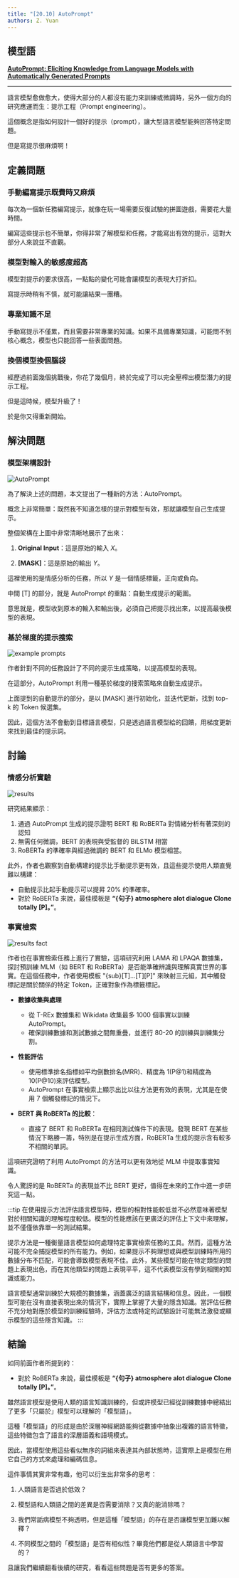```yaml
---
title: "[20.10] AutoPrompt"
authors: Z. Yuan
---
```


## 模型語

[**AutoPrompt: Eliciting Knowledge from Language Models with Automatically Generated Prompts**](https://arxiv.org/abs/2010.15980)

---

語言模型愈做愈大，使得大部分的人都沒有能力來訓練或微調時，另外一個方向的研究應運而生：提示工程（Prompt engineering）。

這個概念是指如何設計一個好的提示（prompt），讓大型語言模型能夠回答特定問題。

但是寫提示很麻煩啊！

## 定義問題

### 手動編寫提示既費時又麻煩

每次為一個新任務編寫提示，就像在玩一場需要反復試驗的拼圖遊戲，需要花大量時間。

編寫這些提示也不簡單，你得非常了解模型和任務，才能寫出有效的提示，這對大部分人來說並不直觀。

### 模型對輸入的敏感度超高

模型對提示的要求很高，一點點的變化可能會讓模型的表現大打折扣。

寫提示時稍有不慎，就可能讓結果一團糟。

### 專業知識不足

手動寫提示不僅累，而且需要非常專業的知識。如果不具備專業知識，可能問不到核心概念，模型也只能回答一些表面問題。

### 換個模型換個腦袋

經歷過前面幾個挑戰後，你花了幾個月，終於完成了可以完全壓榨出模型潛力的提示工程。

但是這時候，模型升級了！

於是你又得重新開始。

## 解決問題

### 模型架構設計

![AutoPrompt](./img/img1.jpg)

為了解決上述的問題，本文提出了一種新的方法：AutoPrompt。

概念上非常簡單：既然我不知道怎樣的提示對模型有效，那就讓模型自己生成提示。

整個架構在上圖中非常清晰地展示了出來：

1. **Original Input**：這是原始的輸入 $X$。

2. **\[MASK\]**：這是原始的輸出 $Y$。

這裡使用的是情感分析的任務，所以 $Y$ 是一個情感標籤，正向或負向。

中間 \[T\] 的部分，就是 AutoPrompt 的重點：自動生成提示的範圍。

意思就是，模型收到原本的輸入和輸出後，必須自己把提示找出來，以提高最後模型的表現。

### 基於梯度的提示搜索

![example prompts](./img/img3.jpg)

作者針對不同的任務設計了不同的提示生成策略，以提高模型的表現。

在這部分，AutoPrompt 利用一種基於梯度的搜索策略來自動生成提示。

上面提到的自動提示的部分，是以 \[MASK\] 進行初始化，並迭代更新，找到 top-k 的 Token 候選集。

因此，這個方法不會動到目標語言模型，只是透過語言模型給的回饋，用梯度更新來找到最佳的提示詞。

## 討論

### 情感分析實驗

![results](./img/img2.jpg)

研究結果顯示：

1. 通過 AutoPrompt 生成的提示證明 BERT 和 RoBERTa 對情緒分析有著深刻的認知
2. 無需任何微調，BERT 的表現與受監督的 BiLSTM 相當
3. RoBERTa 的準確率與經過微調的 BERT 和 ELMo 模型相當。

此外，作者也觀察到自動構建的提示比手動提示更有效，且這些提示使用人類直覺難以構建：

- 自動提示比起手動提示可以提昇 20% 的準確率。
- 對於 RoBERTa 來說，最佳模板是 **“\{句子\} atmosphere alot dialogue Clone totally \[P\]。”**。

### 事實檢索

![results fact](./img/img4.jpg)

作者也在事實檢索任務上進行了實驗，這項研究利用 LAMA 和 LPAQA 數據集，探討預訓練 MLM（如 BERT 和 RoBERTa）是否能準確辨識與理解真實世界的事實。在這個任務中，作者使用模板 "\{sub\}\[T\]...\[T\]\[P\]" 來映射三元組，其中觸發標記是關於關係的特定 Token，正確對象作為標籤標記。

- **數據收集與處理**

  - 從 T-REx 數據集和 Wikidata 收集最多 1000 個事實以訓練 AutoPrompt。
  - 確保訓練數據和測試數據之間無重疊，並進行 80-20 的訓練與訓練集分割。

- **性能評估**

  - 使用標準排名指標如平均倒數排名(MRR)、精度為 1(P@1)和精度為 10(P@10)來評估模型。
  - AutoPrompt 在事實檢索上顯示出比以往方法更有效的表現，尤其是在使用 7 個觸發標記的情況下。

- **BERT 與 RoBERTa 的比較**：

  - 直接了 BERT 和 RoBERTa 在相同測試條件下的表現。發現 BERT 在某些情況下略勝一籌，特別是在提示生成方面，RoBERTa 生成的提示含有較多不相關的單詞。

這項研究證明了利用 AutoPrompt 的方法可以更有效地從 MLM 中提取事實知識。

令人驚訝的是 RoBERTa 的表現並不比 BERT 更好，值得在未來的工作中進一步研究這一點。

:::tip
在使用提示方法評估語言模型時，模型的相對性能較低並不必然意味著模型對於相關知識的理解程度較低。模型的性能應該在更廣泛的評估上下文中來理解，並不僅僅依靠單一的測試結果。

提示方法是一種衡量語言模型如何處理特定事實檢索任務的工具。然而，這種方法可能不完全捕捉模型的所有能力。例如，如果提示不夠理想或與模型訓練時所用的數據分布不匹配，可能會導致模型表現不佳。此外，某些模型可能在特定類型的問題上表現出色，而在其他類型的問題上表現平平，這不代表模型沒有學到相關的知識或能力。

語言模型通常訓練於大規模的數據集，涵蓋廣泛的語言結構和信息。因此，一個模型可能在沒有直接表現出來的情況下，實際上掌握了大量的隱含知識。當評估任務不充分地對應於模型的訓練經驗時，評估方法或特定的試驗設計可能無法激發或顯示模型的這些隱含知識。
:::

## 結論

如同前面作者所提到的：

- 對於 RoBERTa 來說，最佳模板是 **“\{句子\} atmosphere alot dialogue Clone totally \[P\]。”**。

雖然語言模型是使用人類的語言知識訓練的，但或許模型已經從訓練數據中總結出了更多「只屬於」模型可以理解的「模型語」。

這種「模型語」的形成是由於深層神經網路能夠從數據中抽象出複雜的語言特徵，這些特徵包含了語言的深層語義和語境模式。

因此，當模型使用這些看似無序的詞組來表達其內部狀態時，這實際上是模型在用它自己的方式來處理和編碼信息。

這件事情其實非常有趣，他可以衍生出非常多的思考：

1. 人類語言是否過於低效？

2. 模型語和人類語之間的差異是否需要消除？又真的能消除嗎？

3. 我們常詬病模型不夠透明，但是這種「模型語」的存在是否讓模型更加難以解釋？

4. 不同模型之間的「模型語」是否有相似性？畢竟他們都是從人類語言中學習的？

且讓我們繼續翻看後續的研究，看看這些問題是否有更多的答案。

